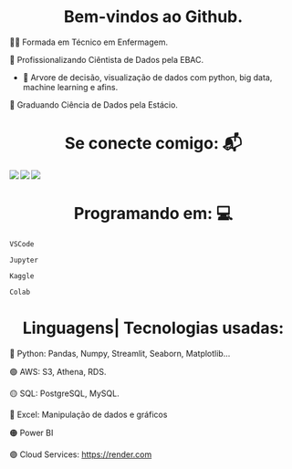 <h1 align="center"> Bem-vindos ao Github. </h1>
    
🧑‍🎓 Formada em Técnico em Enfermagem.

📖 Profissionalizando Ciêntista de Dados pela EBAC.
* 📖 Arvore de decisão, visualização de dados com python, big data, machine learning e afins.
  
📖 Graduando Ciência de Dados pela Estácio.

<h1 align="center">Se conecte comigo: 📬</h1>
<div>
    <a href="https://www.linkedin.com/in/carolrmr" target="_blank"><img align="left" src="https://img.shields.io/badge/LinkedIn-%230077B5?style=for-the-badge&logo=linkedin&logoColor=white" target="_blank"></a> 
    <a href = "mailto:carol.rmr16@gmail.com"><img align="left" src="https://img.shields.io/badge/Gmail-D14836?style=for-the-badge&logo=gmail&logoColor=red"></a>
<a href = "https://github.com/carolrmr"><img align="left" src="https://img.shields.io/badge/GitHub-323232?style=for-the-badge&logo=github&logoColor=black"></a>
</div>
</br>
<h1 align="center">Programando em: 💻</h1>
<p>
    
    VSCode
    
    Jupyter
    
    Kaggle
    
    Colab
</p>
<p>
  <h1 align="center"> Linguagens| Tecnologias usadas: </h1>
</p>

🔵 Python: Pandas, Numpy, Streamlit, Seaborn, Matplotlib... 

🟢 AWS: S3, Athena, RDS.

🟡 SQL: PostgreSQL, MySQL.

🔴 Excel: Manipulação de dados e gráficos

🟠 Power BI

🟣 Cloud Services: https://render.com


